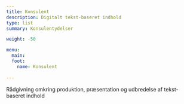 ```yaml
---
title: Konsulent
description: Digitalt tekst-baseret indhold
type: list
summary: Konsulentydelser

weight: -50

menu:
  main:
  foot:
    name: Konsulent
    
---
```



Rådgivning omkring produktion, præsentation og udbredelse af tekst-baseret indhold
